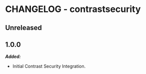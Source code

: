 # CHANGELOG - contrastsecurity

## Unreleased

## 1.0.0

***Added:***

* Initial Contrast Security Integration.
